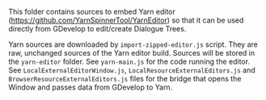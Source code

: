 This folder contains sources to embed Yarn editor (https://github.com/YarnSpinnerTool/YarnEditor) so that it can
be used directly from GDevelop to edit/create Dialogue Trees.

Yarn sources are downloaded by `import-zipped-editor.js` script. They are raw, unchanged sources
of the Yarn editor build. Sources will be stored in the `yarn-editor` folder.
See `yarn-main.js` for the code running the editor.
See `LocalExternalEditorWindow.js`, `LocalResourceExternalEditors.js` and `BrowserResourceExternalEditors.js` files for the bridge that opens the Window and passes data from GDevelop to Yarn.
